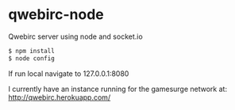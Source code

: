 qwebirc-node
============

Qwebirc server using node and socket.io  

```sh
$ npm install  
$ node config
```
If run local navigate to 127.0.0.1:8080

I currently have an instance running for the gamesurge network at: http://qwebirc.herokuapp.com/
